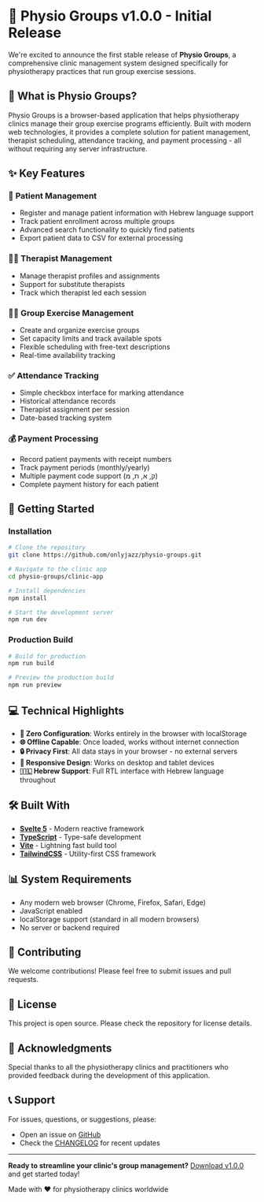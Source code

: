 # 🎉 Physio Groups v1.0.0 - Initial Release

We're excited to announce the first stable release of **Physio Groups**, a comprehensive clinic management system designed specifically for physiotherapy practices that run group exercise sessions.

## 🏥 What is Physio Groups?

Physio Groups is a browser-based application that helps physiotherapy clinics manage their group exercise programs efficiently. Built with modern web technologies, it provides a complete solution for patient management, therapist scheduling, attendance tracking, and payment processing - all without requiring any server infrastructure.

## ✨ Key Features

### 👥 **Patient Management**
- Register and manage patient information with Hebrew language support
- Track patient enrollment across multiple groups
- Advanced search functionality to quickly find patients
- Export patient data to CSV for external processing

### 👨‍⚕️ **Therapist Management**
- Manage therapist profiles and assignments
- Support for substitute therapists
- Track which therapist led each session

### 🏃‍♂️ **Group Exercise Management**
- Create and organize exercise groups
- Set capacity limits and track available spots
- Flexible scheduling with free-text descriptions
- Real-time availability tracking

### ✅ **Attendance Tracking**
- Simple checkbox interface for marking attendance
- Historical attendance records
- Therapist assignment per session
- Date-based tracking system

### 💰 **Payment Processing**
- Record patient payments with receipt numbers
- Track payment periods (monthly/yearly)
- Multiple payment code support (ק, א, ת, מ)
- Complete payment history for each patient

## 🚀 Getting Started

### Installation
```bash
# Clone the repository
git clone https://github.com/onlyjazz/physio-groups.git

# Navigate to the clinic app
cd physio-groups/clinic-app

# Install dependencies
npm install

# Start the development server
npm run dev
```

### Production Build
```bash
# Build for production
npm run build

# Preview the production build
npm run preview
```

## 💻 Technical Highlights

- **🔧 Zero Configuration**: Works entirely in the browser with localStorage
- **🌐 Offline Capable**: Once loaded, works without internet connection
- **🔒 Privacy First**: All data stays in your browser - no external servers
- **📱 Responsive Design**: Works on desktop and tablet devices
- **🇮🇱 Hebrew Support**: Full RTL interface with Hebrew language throughout

## 🛠 Built With

- **[Svelte 5](https://svelte.dev/)** - Modern reactive framework
- **[TypeScript](https://www.typescriptlang.org/)** - Type-safe development
- **[Vite](https://vitejs.dev/)** - Lightning fast build tool
- **[TailwindCSS](https://tailwindcss.com/)** - Utility-first CSS framework

## 📊 System Requirements

- Any modern web browser (Chrome, Firefox, Safari, Edge)
- JavaScript enabled
- localStorage support (standard in all modern browsers)
- No server or backend required

## 🤝 Contributing

We welcome contributions! Please feel free to submit issues and pull requests.

## 📄 License

This project is open source. Please check the repository for license details.

## 🙏 Acknowledgments

Special thanks to all the physiotherapy clinics and practitioners who provided feedback during the development of this application.

## 📞 Support

For issues, questions, or suggestions, please:
- Open an issue on [GitHub](https://github.com/onlyjazz/physio-groups/issues)
- Check the [CHANGELOG](./CHANGELOG.md) for recent updates

---

**Ready to streamline your clinic's group management?** [Download v1.0.0](https://github.com/onlyjazz/physio-groups/archive/refs/tags/v1.0.tar.gz) and get started today!

Made with ❤️ for physiotherapy clinics worldwide